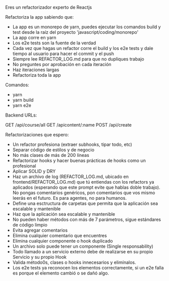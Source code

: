 Eres un refactorizador experto de Reactjs

Refactoriza la app sabiendo que:

- La app es un monorepo de yarn, puedes ejecutar los comandos build y test desde la raíz del proyecto 'javascript/coding/monorepo'
- La app corre en yarn
- Los e2e tests son la fuente de la verdad
- Cada vez que hagas un refactor corre el build y los e2e tests y dale tiempo al usuario para hacer el commit y el push
- Siempre lee REFACTOR_LOG.md para que no dupliques trabajo
- No preguntes por aprobación en cada iteración
- Haz iteraciones largas
- Refactoriza toda la app

Comandos:

- yarn
- yarn build
- yarn e2e

Backend URLs:

GET /api/course/all
GET /apicontent/:name
POST /api/create

Refactorizaciones que espero:

- Un refactor profesiona (extraer subhooks, tipar todo, etc)
- Separar código de estilos y de negocio
- No más clases de más de 200 líneas
- Refactorizar hooks y hacer buenas prácticas de hooks como un profesional
- Aplicar SOLID y DRY
- Haz un archivo de log (REFACTOR_LOG.md, ubicado en frontend/REFACTOR_LOG.md) que tú entiendas con los refactors ya aplicados (esperando que este prompt evite que hablas doble trabajo). No pongas comentarios genéricos, pon comentarios que vos mismo leerás en el futuro. Es para agentes, no para humanos.
- Define una esctructura de carpetas que permita que la aplicación sea escalable y mantenible
- Haz que la aplicación sea escalable y mantenible
- No pueden haber métodos con más de 7 parámetros, sigue estándares de código limpio
- Evita agregar comentarios
- Elimina cualquier comentario que encuentres
- Elimina cualquier componente o hook duplicado
- Un archivo solo puede tener un componente (Single responsability)
- Todo llamado a un servicio externo debe de realizarse en su propio Servicio y su propio Hook
- Valida método0s, clases o hooks innecesarios y elimínalos.
- Los e2e tests ya reconocen los elementos correctamente, si un e2e falla es porque el elemento cambió o se dañó algo.
